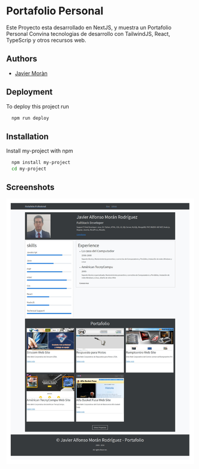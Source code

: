 
# Portafolio Personal

Este Proyecto esta desarrollado en NextJS, y muestra un Portafolio Personal
Convina tecnologias de desarrollo con TailwindJS, React, TypeScrip y otros
recursos web.

## Authors

- [Javier Moràn](https://github.com/tecnycompu/Portafolio-NexJS)


## Deployment

To deploy this project run

```bash
  npm run deploy
```


## Installation

Install my-project with npm

```bash
  npm install my-project
  cd my-project
```
    
## Screenshots

![App Screenshot](./public/demo.jpg?text=App+Screenshot+Here)

